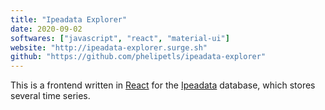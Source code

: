 ```yaml
---
title: "Ipeadata Explorer"
date: 2020-09-02
softwares: ["javascript", "react", "material-ui"]
website: "http://ipeadata-explorer.surge.sh"
github: "https://github.com/phelipetls/ipeadata-explorer"
---
```


This is a frontend written in
[React](https://reactjs.org/docs/getting-started.html) for the
[Ipeadata](http://ipeadata.gov.br/api/) database, which stores several time
series.

